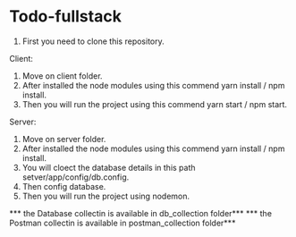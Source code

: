 # Todo-fullstack
1. First you need to clone this repository.

Client:
1. Move on client folder.
2. After installed the node modules using this commend yarn install / npm install.
3. Then you will run the project using this commend yarn start / npm start.

Server:
1. Move on server folder.
2. After installed the node modules using this commend yarn install / npm install.
3. You will cloect the database details in this path setver/app/config/db.config.
4. Then config database.
5. Then you will run the project using nodemon.

*** the Database collectin is available in db_collection folder***
*** the Postman collectin is available in postman_collection folder***
